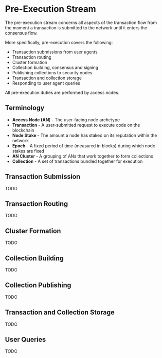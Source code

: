 # Pre-Execution Stream

The pre-execution stream concerns all aspects of the transaction flow from the moment a transaction is submitted to the network until it enters the consensus flow. 

More specifically, pre-execution covers the following:

- Transaction submissions from user agents
- Transaction routing
- Cluster formation
- Collection building, consensus and signing
- Publishing collections to security nodes
- Transaction and collection storage
- Responding to user agent queries

All pre-execution duties are performed by access nodes.

## Terminology

* **Access Node (AN)** - The user-facing node archetype
* **Transaction** - A user-submitted request to execute code on the blockchain
* **Node Stake** - The amount a node has staked on its reputation within the network
* **Epoch** - A fixed period of time (measured in blocks) during which node stakes are fixed
* **AN Cluster** - A grouping of ANs that work together to form collections
* **Collection** - A set of transactions bundled together for execution

## Transaction Submission

TODO

## Transaction Routing

TODO

## Cluster Formation

TODO

## Collection Building

TODO

## Collection Publishing

TODO

## Transaction and Collection Storage

TODO

## User Queries

TODO
